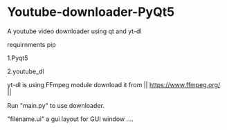 # Youtube-downloader-PyQt5
A youtube video downloader using qt and yt-dl

requirnments pip 

1.Pyqt5

2.youtube_dl

yt-dl is using FFmpeg module download it from || https://www.ffmpeg.org/ ||

Run "main.py" to use downloader. 

"filename.ui"  a gui layout for GUI window ....
